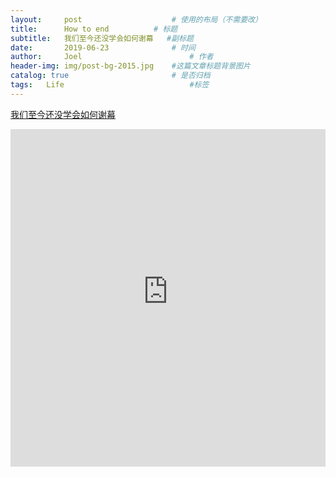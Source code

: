```yaml
---
layout:     post   				    # 使用的布局（不需要改）
title:      How to end			# 标题
subtitle:   我们至今还没学会如何谢幕   #副标题
date:       2019-06-23 				# 时间
author:     Joel 						# 作者
header-img: img/post-bg-2015.jpg 	#这篇文章标题背景图片
catalog: true 						# 是否归档
tags:	Life							#标签
---
```

<a href="https://www.xinli001.com/info/100361440">我们至今还没学会如何谢幕</a>

<embed width="100%" height="540px" name="plugin" id="plugin" src="https://raw.githubusercontent.com/JoelPub/joelpub.github.io/master/img/blog/AA.pdf" type="application/pdf" internalinstanceid="9">
